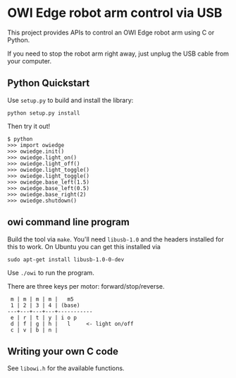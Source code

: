 OWI Edge robot arm control via USB
==================================

This project provides APIs to control an OWI Edge robot arm using
C or Python.

If you need to stop the robot arm right away, just unplug the USB
cable from your computer.

Python Quickstart
-----------------

Use `setup.py` to build and install the library:

    python setup.py install

Then try it out!

    $ python
    >>> import owiedge
    >>> owiedge.init()
    >>> owiedge.light_on()
    >>> owiedge.light_off()
    >>> owiedge.light_toggle()
    >>> owiedge.light_toggle()
    >>> owiedge.base_left(1.5)
    >>> owiedge.base_left(0.5)
    >>> owiedge.base_right(2)
    >>> owiedge.shutdown()

owi command line program
-

Build the tool via `make`. You'll need `libusb-1.0` and
the headers installed for this to work. On Ubuntu you can
get this installed via

    sudo apt-get install libusb-1.0-0-dev

Use `./owi` to run the program.

There are three keys per motor: forward/stop/reverse.

     m | m | m | m |   m5
     1 | 2 | 3 | 4 | (base)
    ---+---+---+---+-----------
     e | r | t | y | i o p
     d | f | g | h |   l     <- light on/off
     c | v | b | n |

Writing your own C code
-

See `libowi.h` for the available functions.
